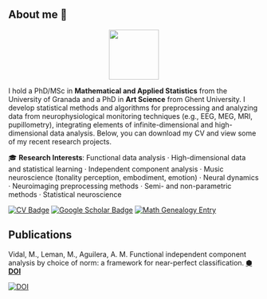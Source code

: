 ## About me 🔭

<div id="header" align="center">
  <img src="https://media.giphy.com/media/M9gbBd9nbDrOTu1Mqx/giphy.gif" width="100"/>
</div>

I hold a PhD/MSc in **Mathematical and Applied Statistics** from the University of Granada and a PhD in **Art Science** from Ghent University. I develop statistical methods and algorithms for preprocessing and analyzing data from neurophysiological monitoring techniques (e.g., EEG, MEG, MRI, pupillometry), integrating elements of infinite-dimensional and high-dimensional data analysis. Below, you can download my CV and view some of my recent research projects.

🎓 **Research Interests**: Functional data analysis · High-dimensional data and statistical learning · Independent component analysis · Music neuroscience (tonality perception, embodiment, emotion) · Neural dynamics · Neuroimaging preprocessing methods · Semi- and non-parametric methods · Statistical neuroscience

[![CV Badge](https://img.shields.io/badge/View_CV-blue?style=for-the-badge&logo=readme&logoColor=white)](https://nbviewer.org/github/marcvidalbadia/marcvidalbadia.github.io/blob/main/DOCS/cv.pdf)
[![Google Scholar Badge](https://img.shields.io/badge/Google_Scholar-blue?style=for-the-badge&logo=google-scholar&logoColor=white)](https://scholar.google.com/citations?hl=en&user=_uAst7QAAAAJ)
[![Math Genealogy Entry](https://img.shields.io/badge/Math_Genealogy-blue?style=for-the-badge&logo=graduation-cap&logoColor=white)](https://www.mathgenealogy.org/id.php?id=321807)

## Publications
Vidal, M., Leman, M., Aguilera, A. M. Functional independent component analysis by choice of norm: a framework for near-perfect classification. **[⬢ DOI](https://doi.org/10.1234/example-doi)**

[![DOI](https://img.shields.io/badge/View_DOI-0077cc?style=for-the-badge)](https://doi.org/10.1234/example-doi)

